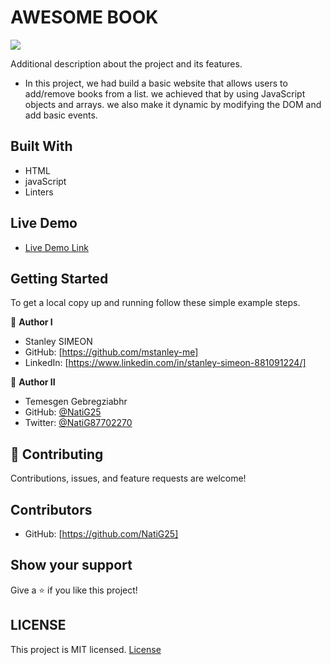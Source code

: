 # AWESOME BOOK

![](https://img.shields.io/badge/Microverse-blueviolet)

Additional description about the project and its features.

- In this project, we had build a basic website that allows users to add/remove books from a list. we achieved that by using JavaScript objects and arrays. we also make it dynamic by modifying the DOM and add basic events.
## Built With

- HTML 
- javaScript
- Linters

## Live Demo

- [Live Demo Link](https://mstanley-me.github.io/awesomeBook/)


## Getting Started

To get a local copy up and running follow these simple example steps.

👤 **Author I**
- Stanley SIMEON
- GitHub: [https://github.com/mstanley-me]
- LinkedIn: [https://www.linkedin.com/in/stanley-simeon-881091224/]


👤 **Author II**
- Temesgen Gebregziabhr
- GitHub: [@NatiG25](https://github.com/NatiG25)
- Twitter: [@NatiG87702270](https://twitter.com/NatiG87702270)

## 🤝 Contributing

Contributions, issues, and feature requests are welcome!

## Contributors
- GitHub: [https://github.com/NatiG25]

## Show your support

Give a ⭐️ if you like this project!
## LICENSE

This project is MIT licensed.
[License](https://github.com/mstanley-me/awesomeBook/blob/main/LICENSE)